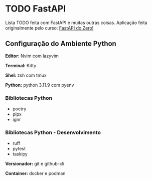 # TODO FastAPI
Lista TODO feita com FastAPI e muitas outras coisas.
Aplicação feita originalmente pelo curso: [FastAPI do Zero!](https://fastapidozero.dunossauro.com/)

## Configuração do Ambiente Python
**Editor:** Nvim com lazyvim

**Terminal:** Kitty

**Shel:** zsh com tmux

**Python:** python 3.11.9 com pyenv
### Bibliotecas Python
* poetry
* pipx
* ignr

### Bibliotecas Python - Desenvolvimento
* ruff
* pytest
* taskipy

**Versionador:** git e github-cli

**Container:** docker e podman
